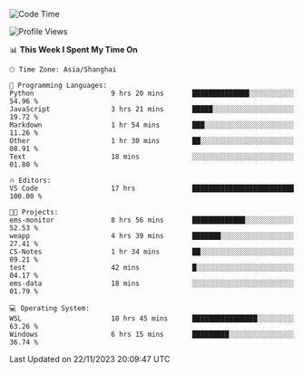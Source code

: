 <!--START_SECTION:waka-->
![Code Time](http://img.shields.io/badge/Code%20Time-1%2C392%20hrs%2041%20mins-blue)

![Profile Views](http://img.shields.io/badge/Profile%20Views-0-blue)

📊 **This Week I Spent My Time On** 

```text
🕑︎ Time Zone: Asia/Shanghai

💬 Programming Languages: 
Python                   9 hrs 20 mins       ██████████████░░░░░░░░░░░   54.96 % 
JavaScript               3 hrs 21 mins       █████░░░░░░░░░░░░░░░░░░░░   19.72 % 
Markdown                 1 hr 54 mins        ███░░░░░░░░░░░░░░░░░░░░░░   11.26 % 
Other                    1 hr 30 mins        ██░░░░░░░░░░░░░░░░░░░░░░░   08.91 % 
Text                     18 mins             ░░░░░░░░░░░░░░░░░░░░░░░░░   01.80 % 

🔥 Editors: 
VS Code                  17 hrs              █████████████████████████   100.00 % 

🐱‍💻 Projects: 
ems-monitor              8 hrs 56 mins       █████████████░░░░░░░░░░░░   52.53 % 
weapp                    4 hrs 39 mins       ███████░░░░░░░░░░░░░░░░░░   27.41 % 
CS-Notes                 1 hr 34 mins        ██░░░░░░░░░░░░░░░░░░░░░░░   09.21 % 
test                     42 mins             █░░░░░░░░░░░░░░░░░░░░░░░░   04.17 % 
ems-data                 18 mins             ░░░░░░░░░░░░░░░░░░░░░░░░░   01.79 % 

💻 Operating System: 
WSL                      10 hrs 45 mins      ████████████████░░░░░░░░░   63.26 % 
Windows                  6 hrs 15 mins       █████████░░░░░░░░░░░░░░░░   36.74 % 
```


 Last Updated on 22/11/2023 20:09:47 UTC
<!--END_SECTION:waka-->